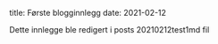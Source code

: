 title: Første blogginnlegg
date: 2021-02-12

Dette innlegge ble redigert i posts 20210212test1md fil

